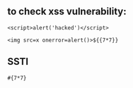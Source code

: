 ## to check xss vulnerability:

```
<script>alert('hacked')</script>

<img src=x onerror=alert()>${{7*7}}

```

## SSTI

```
#{7*7}
```

